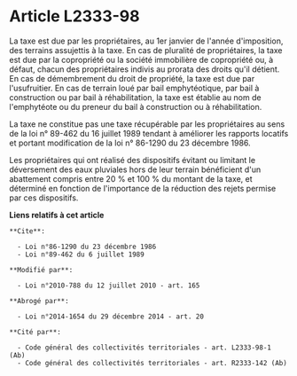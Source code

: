 # Article L2333-98

La taxe est due par les propriétaires, au 1er janvier de l'année d'imposition, des terrains assujettis à la taxe. En cas de
pluralité de propriétaires, la taxe est due par la copropriété ou la société immobilière de copropriété ou, à défaut, chacun
des propriétaires indivis au prorata des droits qu'il détient. En cas de démembrement du droit de propriété, la taxe est due
par l'usufruitier. En cas de terrain loué par bail emphytéotique, par bail à construction ou par bail à réhabilitation, la
taxe est établie au nom de l'emphytéote ou du preneur du bail à construction ou à réhabilitation. 

La taxe ne constitue pas une taxe récupérable par les propriétaires au sens de la loi n° 89-462 du 16 juillet 1989 tendant à
améliorer les rapports locatifs et portant modification de la loi n° 86-1290 du 23 décembre 1986. 

Les propriétaires qui ont réalisé des  dispositifs évitant ou limitant le déversement des eaux pluviales hors  de leur
terrain bénéficient d'un abattement compris entre 20 % et 100 %  du montant de la taxe, et déterminé en fonction de
l'importance de la  réduction des rejets permise par ces dispositifs.

**Liens relatifs à cet article**

	**Cite**:

	  - Loi n°86-1290 du 23 décembre 1986
	  - Loi n°89-462 du 6 juillet 1989

	**Modifié par**:

	  - Loi n°2010-788 du 12 juillet 2010 - art. 165

	**Abrogé par**:

	  - Loi n°2014-1654 du 29 décembre 2014 - art. 20

	**Cité par**:

	  - Code général des collectivités territoriales - art. L2333-98-1 (Ab)
	  - Code général des collectivités territoriales - art. R2333-142 (Ab)
